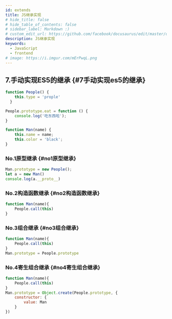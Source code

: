 ```yaml
---
id: extends
title: JS继承实现
# hide_title: false
# hide_table_of_contents: false
# sidebar_label: Markdown :)
# custom_edit_url: https://github.com/facebook/docusaurus/edit/master/docs/api-doc-markdown.md
description: JS继承实现
keywords:
  - JavaScript
  - frontend
# image: https://i.imgur.com/mErPwqL.png
---
```


## 7.手动实现ES5的继承 {#7手动实现es5的继承}
```js
function People() {
    this.type = 'prople'
  }

People.prototype.eat = function () {
    console.log('吃东西啦');
}

function Man(name) {
    this.name = name;
    this.color = 'black';
}
```

### No.1原型继承 {#no1原型继承}
```js
Man.prototype = new People();
let a = new Man()
console.log(a.__proto__)
```

### No.2构造函数继承 {#no2构造函数继承}
```js
function Man(name){
    People.call(this)
}
```

### No.3组合继承 {#no3组合继承}
```js
function Man(name){
    People.call(this)
}
Man.prototype = People.prototype
```

### No.4寄生组合继承 {#no4寄生组合继承}
```js
function Man(name){
    People.call(this)
}
Man.prototype = Object.create(People.prototype, {
    constructor: {
        value: Man
    }
})
```